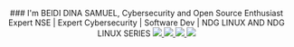 <p align="center">
  ### I'm BEIDI DINA SAMUEL, Cybersecurity and Open Source Enthusiast
Expert NSE | Expert Cybersecurity | Software Dev | NDG LINUX AND NDG LINUX SERIES
  <a href="https://www.linkedin.com/in/beididinasamuel">
    <img src="https://skillicons.dev/icons?i=linkedin" />
  </a>
  <a href="https://twitter.com/BeidiSamuel">
    <img src="https://skillicons.dev/icons?i=twitter" />
  </a>
  <a href="https://web.facebook.com/profile.php?id=100007165625739">
    <img src="https://skillicons.dev/icons?i=facebook" />
  </a>
  <a href="https://instagram.com/beidi_dina_samuel">
    <img src="https://skillicons.dev/icons?i=instagram" />
  </a>
</p>



<!--
**samglish/samglish** is a ✨ _special_ ✨ repository because its `README.md` (this file) appears on your GitHub profile.

Here are some ideas to get you started:

- 🔭 I’m currently working on ...
- 🌱 I’m currently learning ...
- 👯 I’m looking to collaborate on ...
- 🤔 I’m looking for help with ...
- 💬 Ask me about ...
- 📫 How to reach me: ...
- 😄 Pronouns: ...
- ⚡ Fun fact: ...
-->
